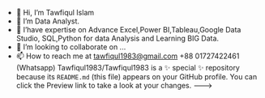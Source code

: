 - 👋 Hi, I’m Tawfiqul Islam
- 👀 I’m Data Analyst.
- 🌱 I’have expertise on Advance Excel,Power BI,Tableau,Google Data Studio, SQL,Python for data Analysis and Learning BIG Data.
- 💞️ I’m looking to collaborate on ...
- 📫 How to reach me at tawfiqul1983@gmail.com  +88 01727422461 (Whatsapp) 
Tawfiqul1983/Tawfiqul1983 is a ✨ special ✨ repository because its `README.md` (this file) appears on your GitHub profile.
You can click the Preview link to take a look at your changes.
--->
